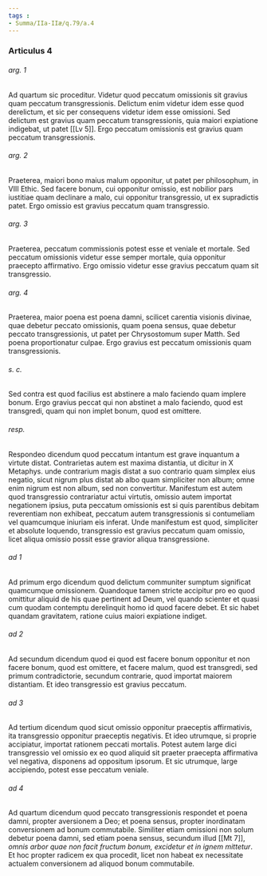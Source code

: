 ```yaml
---
tags : 
- Summa/IIa-IIæ/q.79/a.4
---
```


### Articulus 4

###### arg. 1
Ad quartum sic proceditur. Videtur quod peccatum omissionis sit gravius quam peccatum transgressionis. Delictum enim videtur idem esse quod derelictum, et sic per consequens videtur idem esse omissioni. Sed delictum est gravius quam peccatum transgressionis, quia maiori expiatione indigebat, ut patet [[Lv 5]]. Ergo peccatum omissionis est gravius quam peccatum transgressionis.

###### arg. 2
Praeterea, maiori bono maius malum opponitur, ut patet per philosophum, in VIII Ethic. Sed facere bonum, cui opponitur omissio, est nobilior pars iustitiae quam declinare a malo, cui opponitur transgressio, ut ex supradictis patet. Ergo omissio est gravius peccatum quam transgressio.

###### arg. 3
Praeterea, peccatum commissionis potest esse et veniale et mortale. Sed peccatum omissionis videtur esse semper mortale, quia opponitur praecepto affirmativo. Ergo omissio videtur esse gravius peccatum quam sit transgressio.

###### arg. 4
Praeterea, maior poena est poena damni, scilicet carentia visionis divinae, quae debetur peccato omissionis, quam poena sensus, quae debetur peccato transgressionis, ut patet per Chrysostomum super Matth. Sed poena proportionatur culpae. Ergo gravius est peccatum omissionis quam transgressionis.

###### s. c.
Sed contra est quod facilius est abstinere a malo faciendo quam implere bonum. Ergo gravius peccat qui non abstinet a malo faciendo, quod est transgredi, quam qui non implet bonum, quod est omittere.

###### resp.
Respondeo dicendum quod peccatum intantum est grave inquantum a virtute distat. Contrarietas autem est maxima distantia, ut dicitur in X Metaphys. unde contrarium magis distat a suo contrario quam simplex eius negatio, sicut nigrum plus distat ab albo quam simpliciter non album; omne enim nigrum est non album, sed non convertitur. Manifestum est autem quod transgressio contrariatur actui virtutis, omissio autem importat negationem ipsius, puta peccatum omissionis est si quis parentibus debitam reverentiam non exhibeat, peccatum autem transgressionis si contumeliam vel quamcumque iniuriam eis inferat. Unde manifestum est quod, simpliciter et absolute loquendo, transgressio est gravius peccatum quam omissio, licet aliqua omissio possit esse gravior aliqua transgressione.

###### ad 1
Ad primum ergo dicendum quod delictum communiter sumptum significat quamcumque omissionem. Quandoque tamen stricte accipitur pro eo quod omittitur aliquid de his quae pertinent ad Deum, vel quando scienter et quasi cum quodam contemptu derelinquit homo id quod facere debet. Et sic habet quandam gravitatem, ratione cuius maiori expiatione indiget.

###### ad 2
Ad secundum dicendum quod ei quod est facere bonum opponitur et non facere bonum, quod est omittere, et facere malum, quod est transgredi, sed primum contradictorie, secundum contrarie, quod importat maiorem distantiam. Et ideo transgressio est gravius peccatum.

###### ad 3
Ad tertium dicendum quod sicut omissio opponitur praeceptis affirmativis, ita transgressio opponitur praeceptis negativis. Et ideo utrumque, si proprie accipiatur, importat rationem peccati mortalis. Potest autem large dici transgressio vel omissio ex eo quod aliquid sit praeter praecepta affirmativa vel negativa, disponens ad oppositum ipsorum. Et sic utrumque, large accipiendo, potest esse peccatum veniale.

###### ad 4
Ad quartum dicendum quod peccato transgressionis respondet et poena damni, propter aversionem a Deo; et poena sensus, propter inordinatam conversionem ad bonum commutabile. Similiter etiam omissioni non solum debetur poena damni, sed etiam poena sensus, secundum illud [[Mt 7]], *omnis arbor quae non facit fructum bonum, excidetur et in ignem mittetur*. Et hoc propter radicem ex qua procedit, licet non habeat ex necessitate actualem conversionem ad aliquod bonum commutabile.


